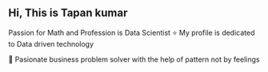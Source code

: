 ## Hi, This is Tapan kumar

Passion for Math and Profession is Data Scientist
⭐ My profile is dedicated to Data driven technology

🌟 Pasionate business problem solver with the help of pattern not by feelings

